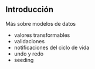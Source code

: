## Introducción


Más sobre modelos de datos

- valores transformables
- validaciones
- notificaciones del ciclo de vida
- undo y redo
- seeding
